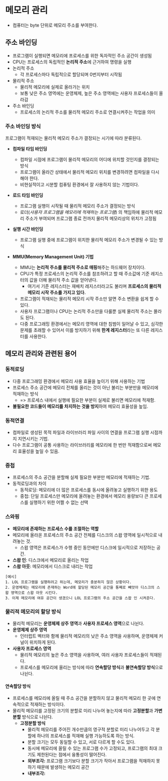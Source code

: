 # 메모리 관리
- 컴퓨터는 byte 단위로 메모리 주소를 부여한다.

## 주소 바인딩
- 프로그램이 실행되면 메모리에 프로세스를 위한 독자적인 주소 공간이 생성됨
- CPU는 프로세스의 독립적인 **논리적 주소**에 근거하여 명령을 실행
- 논리적 주소
  - 각 프로세스마다 독립적으로 할당되며 0번지부터 시작됨
- 물리적 주소
  - 물리적 메모리에 실제로 올라가는 위치
  - 보통 낮은 주소 영역에는 운영체제, 높은 주소 영역에는 사용자 프로세스들이 올라감
- 주소 바인딩
  - 프로세스의 논리적 주소를 물리적 메모리 주소로 연결시켜주는 작업을 의미
  
### 주소 바인딩 방식
프로그램이 적재되는 물리적 메모리 주소가 결정되는 시기에 따라 분류된다.

- **컴파일 타임 바인딩**
  - 컴파일 시점에 프로그램이 물리적 메모리의 어디에 위치할 것인지를 결정되는 방식
  - 프로그램이 올라간 상태에서 물리적 메모리 위치를 변경하려면 컴파일을 다시 해야 한다.
  - 비현실적이고 시분할 컴퓨팅 환경에서 잘 사용하지 않는 기법이다.
- **로드 타임 바인딩**
  - 프로그램 실행이 시작될 때 물리적 메모리 주소가 결정되는 방식
  - 로더(*사용자 프로그램을 메모리에 적재하는 프로그램*) 의 책임하에 물리적 메모리 주소가 부여되며 프로그램 종료 전까지 물리적 메모리상의 위치가 고정됨
- **실행 시간 바인딩**
  - 프로그램 실행 중에 프로그램이 위치한 물리적 메모리 주소가 변경될 수 있는 방식


- **MMU(Memory Management Unit) 기법**
  - MMU는 **논리적 주소를 물리적 주소로 매핑**해주는 하드웨어 장치이다.
  - CPU가 특정 프로세스의 논리적 주소를 참조하려고 할 때 주소값에 기준 레지스터의 값을 더해 물리적 주소 값을 얻어낸다.
    - 여기서 기준 레지스터는 재배치 레지스터라고도 불리며 **프로세스의 물리적 메모리 시작 주소를 가지고 있다.**
  - 프로그램이 적재되는 물리적 메모리 시작 주소만 알면 주소 변환을 쉽게 할 수 있다.
  - 사용자 프로그램이나 CPU는 논리적 주소만을 다룰뿐 실제 물리적 주소는 몰라도 된다.
  - 다중 프로그래밍 환경에서는 메모리 영역에 대한 침범이 일어날 수 있고, 심각한 문제를 초래할 수 있어서 이를 방지하기 위해 **한계 레지스터**라는 또 다른 레지스터를 사용한다.

## 메모리 관리와 관련된 용어
### 동적로딩
- 다중 프로그래밍 환경에서 메모리 사용 효율을 높이기 위해 사용하는 기법
- 프로세스 주소 공간에 메모리 전체를 올리는 것이 아닌 불리는 부분만을 메모리에 적재하는 방식
  - => 프로세스 내에서 실행에 필요한 부분이 실제로 불리면 메모리에 적재함.
- **불필요한 코드들이 메모리를 차지하는 것을 방지**하여 메모리 효율성을 높임.

### 동적연결
- 컴파일로 생성된 목적 파일과 라이브러리 파일 사이의 연결을 프로그램 실행 시점까지 지연시키는 기법.
- 다수 프로그램이 공통 사용하는 라이브러리를 메모리에 한 번만 적재함으로써 메모리 효율성을 높일 수 있음.

### 중첩
- 프로세스의 주소 공간을 분할해 실제 필요한 부분만 메모리에 적재하는 기법.
- 동적로딩과의 차이
  - 동적로딩:  메모리에 더 많은 프로세스를 동시에 올려놓고 실행하기 위한 용도
  - 중첩: 단일 프로세스만 메모리에 올려놓는 환경에서 메모리 용량보다 큰 프로세스를 실행하기 위한 어쩔 수 없는 선택

### 스와핑
- **메모리에 존재하는 프로세스 수를 조절하는 역할**
- 메모리에 올라온 프로세스의 주소 공간 전체를 디스크의 스왑 영역에 일시적으로 내려놓는 것.
  - 스왑 영역은 프로세스가 수행 중인 동안에만 디스크에 일시적으로 저장하는 공간.
- **스왑 인**: 디스크에서 메모리로 올리는 작업
- **스왑 아웃**: 메모리에서 디스크로 내리는 작업

```
[예시]
1. LOL 프로그램을 실행하려고 하는데, 메모리가 충분하지 않은 상황이다.
2. 운영체제는 메모리에 존재하는 Word에 할당된 메모리 공간을 통째로 빼앗아 디스크의 스왑 영역으로 스왑 아웃 시킨다.
3. 이제 메모리에 여유 공간이 생겼으니 LOL 프로그램의 주소 공간을 스왑 인 시켜준다.
```

### 물리적 메모리의 할당 방식
- 물리적 메모리는 **운영체제 상주 영역**과 **사용자 프로세스 영역**으로 나뉜다.
- **운영체제 상주 영역**
  - 인터럽트 벡터와 함께 물리적 메모리의 낮은 주소 영역을 사용하며, 운영체제 커널이 위치하게 된다.
- **사용자 프로세스 영역**
  - 물리적 메모리의 높은 주소 영역을 사용하며, 여러 사용자 프로세스들이 적재된다.
  - 프로세스를 메모리에 올리는 방식에 따라 **연속할당 방식**과 **불연속할당 방식**으로 나뉜다.
#### 연속할당 방식
- 프로세스를 메모리에 올릴 때 주소 공간을 분할하지 않고 물리적 메모리 한 곳에 연속적으로 적재하는 방식이다.
- 물리적 메모리를 고정된 크기의 분할로 미리 나누어 놓는지에 따라 **고정분할**과 **가변분할** 방식으로 나뉜다.  
  - **고정분할 방식**
    - 물리적 메모리를 주어진 개수만큼의 영구적 분할로 미리 나누어두고 각 분할에 하나의 프로세스를 적재해 실행 가능하도록 하는 방식.
    - 분할 크기는 모두 동일할 수 있고, 서로 다르게 할 수도 있다.
    - 동시에 메모리에 올릴 수 있는 프로그램 수가 고정되고, 프로그램의 최대 크기도 제한된다는 점에서 융통성이 떨어진다.
    - **외부조각:** 프로그램 크기보다 분할 크기가 작아서 프로그램을 적재하지 못하기 때문에 발생하는 메모리 공간
    - **내부조각:** 